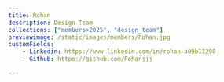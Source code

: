 ```yaml
---
title: Rohan
description: Design Team
collections: ["members>2025", "design_team"]
previewimage: /static/images/members/Rohan.jpg
customFields:
    - Linkedin: https://www.linkedin.com/in/rohan-a09b11298
    - Github: https://github.com/Rohanjjj

---
```

